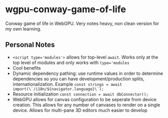 # wgpu-conway-game-of-life
Conway game of life in WebGPU. Very notes heavy, non clean version for my own learning.

## Personal Notes
- `<script type='modules'>` allows for top-level `await`. Works only at the top level of modules and only works with `type='modules`
- Cool benefits
- Dynamic dependency pathing: use runtime values in order to determine dependencies so you can have development/production splits, internationalization. Example ```const strings = await import(\`/i18n/${navigator.language}\`);```
- Resource initialization `const connection = await dbConnector();` 
- WebGPU allows for canvas configuration to be seperate from device creation. This allows for any number of canvases to render on a single device. Allows for multi-pane 3D editors much easier to develop 